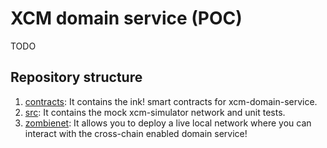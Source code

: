# XCM domain service (POC)

TODO

## Repository structure

1. [contracts](./contracts/): It contains the ink! smart contracts for xcm-domain-service.
2. [src](./src/): It contains the mock xcm-simulator network and unit tests.
3. [zombienet](./zombienet/): It allows you to deploy a live local network where you can interact with the cross-chain enabled domain service!